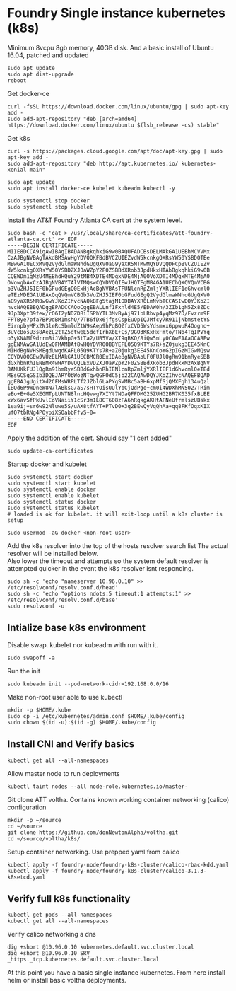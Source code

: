 # Foundry Single instance kubernetes (k8s)
 
Minimum 8vcpu 8gb memory, 40GB disk. 
And a basic install of Ubuntu 16.04, patched and updated

```
sudo apt update
sudo apt dist-upgrade
reboot
```


Get docker-ce
```
curl -fsSL https://download.docker.com/linux/ubuntu/gpg | sudo apt-key add -
sudo add-apt-repository "deb [arch=amd64] https://download.docker.com/linux/ubuntu $(lsb_release -cs) stable"
```


Get k8s
```
curl -s https://packages.cloud.google.com/apt/doc/apt-key.gpg | sudo apt-key add -
sudo add-apt-repository "deb http://apt.kubernetes.io/ kubernetes-xenial main"

sudo apt update
sudo apt install docker-ce kubelet kubeadm kubectl -y

sudo systemctl stop docker
sudo systemctl stop kubelet
```

Install the AT&T Foundry Atlanta CA cert at the system level.
```
sudo bash -c 'cat > /usr/local/share/ca-certificates/att-foundry-atlanta-ca.crt' << EOF
-----BEGIN CERTIFICATE-----
MIIE8DCCA9igAwIBAgIBADANBgkqhkiG9w0BAQUFADCBsDELMAkGA1UEBhMCVVMx
CzAJBgNVBAgTAkdBMSAwHgYDVQQKFBdBVCZUIEZvdW5kcnkgQXRsYW50YSBDQTEe
MBwGA1UECxMVQ2VydGlmaWNhdGUgQXV0aG9yaXR5MTMwMQYDVQQDFCpBVCZUIEZv
dW5kcnkgQXRsYW50YSBDZXJ0aWZpY2F0ZSBBdXRob3JpdHkxHTAbBgkqhkiG9w0B
CQEWDm1qMzU4MEBhdHQuY29tMB4XDTE4MDgxNDE4MjA0OVoXDTI4MDgxMTE4MjA0
OVowgbAxCzAJBgNVBAYTAlVTMQswCQYDVQQIEwJHQTEgMB4GA1UEChQXQVQmVCBG
b3VuZHJ5IEF0bGFudGEgQ0ExHjAcBgNVBAsTFUNlcnRpZmljYXRlIEF1dGhvcml0
eTEzMDEGA1UEAxQqQVQmVCBGb3VuZHJ5IEF0bGFudGEgQ2VydGlmaWNhdGUgQXV0
aG9yaXR5MR0wGwYJKoZIhvcNAQkBFg5tajM1ODBAYXR0LmNvbTCCASIwDQYJKoZI
hvcNAQEBBQADggEPADCCAQoCggEBALLnf1Fxhld4E5/EDAW0h/3ZIb1gN5Zx8ZDc
9Jp3Xpt39few/rO6I2yNDZDBiISPhYTL3MvByAj971bLRbvp4yqMz97D/Fvzrm9E
FPTBye7pfa7BP9dBM1mshQ/7TB6fDx6jfgsCspEuQpIQJMfcy7R911jNbmstetYS
EirnpbyMPx2N3leRcSbmldZtW9sAep9hPqBQZfxCVD5WsYdsmxx6ppwuR4Oogno+
3uVcBosU3s8AezL2tTZ5dtweE5dcfIrbXbE+Cs/9GO3KKxHxFmto/TNo4TqIPVYq
o3yKNAMf9drrmBiJVkhpG+5tTa2/UB5Va/XI9qBKO/8iQw5nLy0CAwEAAaOCAREw
ggENMAwGA1UdEwQFMAMBAf8wHQYDVR0OBBYEFL05Q9KTYs7R+aZ0jukg3EE45KnC
MIHdBgNVHSMEgdUwgdKAFL05Q9KTYs7R+aZ0jukg3EE45KnCoYG2pIGzMIGwMQsw
CQYDVQQGEwJVUzELMAkGA1UECBMCR0ExIDAeBgNVBAoUF0FUJlQgRm91bmRyeSBB
dGxhbnRhIENBMR4wHAYDVQQLExVDZXJ0aWZpY2F0ZSBBdXRob3JpdHkxMzAxBgNV
BAMUKkFUJlQgRm91bmRyeSBBdGxhbnRhIENlcnRpZmljYXRlIEF1dGhvcml0eTEd
MBsGCSqGSIb3DQEJARYObWozNTgwQGF0dC5jb22CAQAwDQYJKoZIhvcNAQEFBQAD
ggEBAJgUgitXd2CFMsWRPLTf2JZbl6LaPYgSVMBc5aBH6xpMfSjQMXFgh134uQzl
iBOd6P9WDneW8N7lABksG/aS7sHTYOisUUlYbCjQdPgo+cm0i4WDXhMN5027TRim
eEo+E+Ge5XEGMTpLUNTN8lncHQvwg7XIYt7NDaQFFDMG25ZUHG2BR7K035fxBLEE
xWx6avSfPkUvlEoVNaiiY1cSr3m1L8GT608zFA6hRqkgAKHtAFNeUfrmlszUBskx
1ea9ij+sr6w92Nluwe5S/uAX8tfAYT+PTvD0+3q2BEwQyVqQhAa+qq8FKfOqxKIX
ufO7tbRNg4POypiXSOabbFfvS+0=
-----END CERTIFICATE-----
EOF
```

Apply the addition of the cert.  Should say "1 cert added"
```
sudo update-ca-certificates
```

Startup docker and kubelet
```
sudo systemctl start docker
sudo systemctl start kubelet
sudo systemctl enable docker
sudo systemctl enable kubelet
sudo systemctl status docker
sudo systemctl status kubelet
# loaded is ok for kubelet. it will exit-loop until a k8s cluster is setup
```

```
sudo usermod -aG docker <non-root-user>
```

Add the k8s resolver into the top of the hosts resolver search list
The actual resolver will be installed below.  
Also lower the timeout and attempts so the system default resolver is attempted quicker
in the event the k8s resolver isnt responding.
```
sudo sh -c 'echo "nameserver 10.96.0.10" >> /etc/resolvconf/resolv.conf.d/head'
sudo sh -c 'echo "options ndots:5 timeout:1 attempts:1" >> /etc/resolvconf/resolv.conf.d/base'
sudo resolvconf -u
```


## Intialize base k8s environment

Disable swap. kubelet nor kubeadm with run with it.
```
sudo swapoff -a
```

Run the init
```
sudo kubeadm init --pod-network-cidr=192.168.0.0/16
```


Make non-root user able to use kubectl
```
mkdir -p $HOME/.kube
sudo cp -i /etc/kubernetes/admin.conf $HOME/.kube/config
sudo chown $(id -u):$(id -g) $HOME/.kube/config
```


## Install CNI and Verify basics

```
kubectl get all --all-namespaces
```

Allow master node to run deployments

```
kubectl taint nodes --all node-role.kubernetes.io/master-

```

Git clone ATT voltha.  Contains known working container networking (calico) configuration
```
mkdir -p ~/source
cd ~/source
git clone https://github.com/donNewtonAlpha/voltha.git
cd ~/source/voltha/k8s/
```

Setup container networking.  Use prepped yaml from calico
```
kubectl apply -f foundry-node/foundry-k8s-cluster/calico-rbac-kdd.yaml
kubectl apply -f foundry-node/foundry-k8s-cluster/calico-3.1.3-k8setcd.yaml 
```




## Verify full k8s functionality

```
kubectl get pods --all-namespaces
kubectl get all --all-namespaces
```

Verify calico networking a dns
```
dig +short @10.96.0.10 kubernetes.default.svc.cluster.local
dig +short @10.96.0.10 SRV _https._tcp.kubernetes.default.svc.cluster.local
```

At this point you have a basic single instance kubernetes.  From here install helm or install basic voltha deployments.

